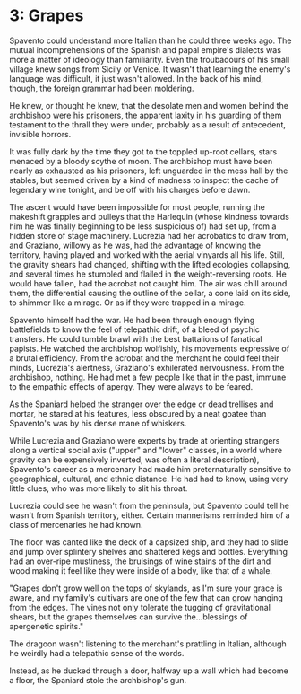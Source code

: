 # 3: Grapes

<!--

*The Acrobat, the Wine Merchant, the Dragoon, and the fake archbishop all go into the cellars. The Dragoon steals the archbishop's pistol, and the archbishop confesses he is really a Spanish deserter.* -->

Spavento could understand more Italian than he could three weeks ago. The mutual incomprehensions of the Spanish and papal empire's dialects was more a matter of ideology than familiarity. Even the troubadours of his small village knew songs from Sicily or Venice. It wasn't that learning the enemy's language was difficult, it just wasn't allowed. In the back of his mind, though, the foreign grammar had been moldering.

He knew, or thought he knew, that the desolate men and women behind the archbishop were his prisoners, the apparent laxity in his guarding of them testament to the thrall they were under, probably as a result of antecedent, invisible horrors. 

It was fully dark by the time they got to the toppled up-root cellars, stars menaced by a bloody scythe of moon. The archbishop must have been nearly as exhausted as his prisoners, left unguarded in the mess hall by the stables, but seemed driven by a kind of madness to inspect the cache of legendary wine tonight, and be off with his charges before dawn.

The ascent would have been impossible for most people, running the makeshift grapples and pulleys that the Harlequin (whose kindness towards him he was finally beginning to be less suspicious of) had set up, from a hidden store of stage machinery. Lucrezia had her acrobatics to draw from, and Graziano, willowy as he was, had the advantage of knowing the territory, having played and worked with the aerial vinyards all his life. Still, the gravity shears had changed, shifting with the lifted ecologies collapsing, and several times he stumbled and flailed in the weight-reversing roots. He would have fallen, had the acrobat not caught him. The air was chill around them, the differential causing the outline of the cellar, a cone laid on its side, to shimmer like a mirage. Or as if they were trapped in a mirage.

Spavento himself had the war. He had been through enough flying battlefields to know the feel of telepathic drift, of a bleed of psychic transfers. He could tumble brawl with the best battalions of fanatical papists. He watched the archbishop wolfishly, his movements expressive of a brutal efficiency. From the acrobat and the merchant he could feel their minds, Lucrezia's alertness, Graziano's exhilerated nervousness. From the archbishop, nothing. He had met a few people like that in the past, immune to the empathic effects of apergy. They were always to be feared. 

As the Spaniard helped the stranger over the edge or dead trellises and mortar, he stared at his features, less obscured by a neat goatee than Spavento's was by his dense mane of whiskers.

While Lucrezia and Graziano were experts by trade at orienting strangers along a vertical social axis ("upper" and "lower" classes, in a world where gravity can be expensively inverted, was often a literal description), Spavento's career as a mercenary had made him preternaturally sensitive to geographical, cultural, and ethnic distance. He had had to know, using very little clues, who was more likely to slit his throat.

Lucrezia could see he wasn't from the peninsula, but Spavento could tell he wasn't from Spanish territory, either. Certain mannerisms reminded him of a class of mercenaries he had known.

The floor was canted like the deck of a capsized ship, and they had to slide and jump over splintery shelves and shattered kegs and bottles. Everything had an over-ripe mustiness, the bruisings of wine stains of the dirt and wood making it feel like they were inside of a body, like that of a whale. 

"Grapes don't grow well on the tops of skylands, as I'm sure your grace is aware, and my family's cultivars are one of the few that can grow hanging from the edges. The vines not only tolerate the tugging of gravitational shears, but the grapes themselves can survive the...blessings of apergenetic spirits."

The dragoon wasn't listening to the merchant's prattling in Italian, although he weirdly had a telepathic sense of the words. 

Instead, as he ducked through a door, halfway up a wall which had become a floor, the Spaniard stole the archbishop's gun. 

